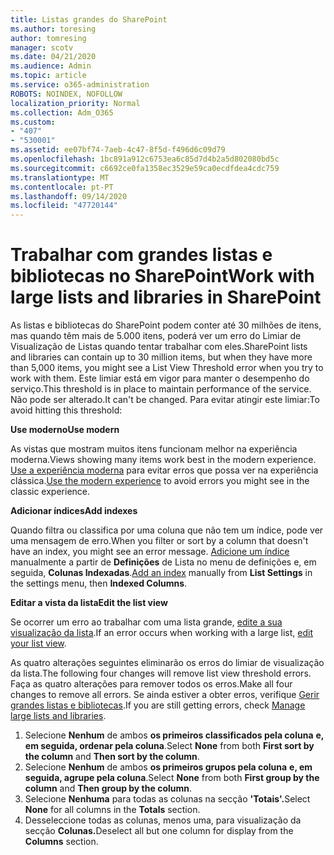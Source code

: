 ```yaml
---
title: Listas grandes do SharePoint
ms.author: toresing
author: tomresing
manager: scotv
ms.date: 04/21/2020
ms.audience: Admin
ms.topic: article
ms.service: o365-administration
ROBOTS: NOINDEX, NOFOLLOW
localization_priority: Normal
ms.collection: Adm_O365
ms.custom:
- "407"
- "530001"
ms.assetid: ee07bf74-7aeb-4c47-8f5d-f496d6c09d79
ms.openlocfilehash: 1bc891a912c6753ea6c85d7d4b2a5d802080bd5c
ms.sourcegitcommit: c6692ce0fa1358ec3529e59ca0ecdfdea4cdc759
ms.translationtype: MT
ms.contentlocale: pt-PT
ms.lasthandoff: 09/14/2020
ms.locfileid: "47720144"
---
```

# <a name="work-with-large-lists-and-libraries-in-sharepoint"></a><span data-ttu-id="5172f-102">Trabalhar com grandes listas e bibliotecas no SharePoint</span><span class="sxs-lookup"><span data-stu-id="5172f-102">Work with large lists and libraries in SharePoint</span></span>

<span data-ttu-id="5172f-103">As listas e bibliotecas do SharePoint podem conter até 30 milhões de itens, mas quando têm mais de 5.000 itens, poderá ver um erro do Limiar de Visualização de Listas quando tentar trabalhar com eles.</span><span class="sxs-lookup"><span data-stu-id="5172f-103">SharePoint lists and libraries can contain up to 30 million items, but when they have more than 5,000 items, you might see a List View Threshold error when you try to work with them.</span></span> <span data-ttu-id="5172f-104">Este limiar está em vigor para manter o desempenho do serviço.</span><span class="sxs-lookup"><span data-stu-id="5172f-104">This threshold is in place to maintain performance of the service.</span></span> <span data-ttu-id="5172f-105">Não pode ser alterado.</span><span class="sxs-lookup"><span data-stu-id="5172f-105">It can't be changed.</span></span> <span data-ttu-id="5172f-106">Para evitar atingir este limiar:</span><span class="sxs-lookup"><span data-stu-id="5172f-106">To avoid hitting this threshold:</span></span>

<span data-ttu-id="5172f-107">**Use moderno**</span><span class="sxs-lookup"><span data-stu-id="5172f-107">**Use modern**</span></span>

<span data-ttu-id="5172f-108">As vistas que mostram muitos itens funcionam melhor na experiência moderna.</span><span class="sxs-lookup"><span data-stu-id="5172f-108">Views showing many items work best in the modern experience.</span></span> <span data-ttu-id="5172f-109">[Use a experiência moderna](https://support.office.com/article/66dac24b-4177-4775-bf50-3d267318caa9) para evitar erros que possa ver na experiência clássica.</span><span class="sxs-lookup"><span data-stu-id="5172f-109">[Use the modern experience](https://support.office.com/article/66dac24b-4177-4775-bf50-3d267318caa9) to avoid errors you might see in the classic experience.</span></span>

<span data-ttu-id="5172f-110">**Adicionar índices**</span><span class="sxs-lookup"><span data-stu-id="5172f-110">**Add indexes**</span></span>

<span data-ttu-id="5172f-111">Quando filtra ou classifica por uma coluna que não tem um índice, pode ver uma mensagem de erro.</span><span class="sxs-lookup"><span data-stu-id="5172f-111">When you filter or sort by a column that doesn't have an index, you might see an error message.</span></span> <span data-ttu-id="5172f-112">[Adicione um índice](https://support.office.com/article/f3f00554-b7dc-44d1-a2ed-d477eac463b0) manualmente a partir de **Definições** de Lista no menu de definições e, em seguida, **Colunas Indexadas**.</span><span class="sxs-lookup"><span data-stu-id="5172f-112">[Add an index](https://support.office.com/article/f3f00554-b7dc-44d1-a2ed-d477eac463b0) manually from **List Settings** in the settings menu, then **Indexed Columns**.</span></span>

<span data-ttu-id="5172f-113">**Editar a vista da lista**</span><span class="sxs-lookup"><span data-stu-id="5172f-113">**Edit the list view**</span></span>

<span data-ttu-id="5172f-114">Se ocorrer um erro ao trabalhar com uma lista grande, [edite a sua visualização da lista](https://support.office.com/article/15916903-e79a-423f-b4e2-02d37e1ff372).</span><span class="sxs-lookup"><span data-stu-id="5172f-114">If an error occurs when working with a large list, [edit your list view](https://support.office.com/article/15916903-e79a-423f-b4e2-02d37e1ff372).</span></span>

<span data-ttu-id="5172f-115">As quatro alterações seguintes eliminarão os erros do limiar de visualização da lista.</span><span class="sxs-lookup"><span data-stu-id="5172f-115">The following four changes will remove list view threshold errors.</span></span> <span data-ttu-id="5172f-116">Faça as quatro alterações para remover todos os erros.</span><span class="sxs-lookup"><span data-stu-id="5172f-116">Make all four changes to remove all errors.</span></span> <span data-ttu-id="5172f-117">Se ainda estiver a obter erros, verifique [Gerir grandes listas e bibliotecas](https://support.office.com/article/B8588DAE-9387-48C2-9248-C24122F07C59).</span><span class="sxs-lookup"><span data-stu-id="5172f-117">If you are still getting errors, check [Manage large lists and libraries](https://support.office.com/article/B8588DAE-9387-48C2-9248-C24122F07C59).</span></span>

1. <span data-ttu-id="5172f-118">Selecione **Nenhum** de ambos **os primeiros classificados pela coluna** **e, em seguida, ordenar pela coluna**.</span><span class="sxs-lookup"><span data-stu-id="5172f-118">Select **None** from both **First sort by the column** and **Then sort by the column**.</span></span>
2. <span data-ttu-id="5172f-119">Selecione **Nenhum** de ambos **os primeiros grupos pela coluna** **e, em seguida, agrupe pela coluna**.</span><span class="sxs-lookup"><span data-stu-id="5172f-119">Select **None** from both **First group by the column** and **Then group by the column**.</span></span>
3. <span data-ttu-id="5172f-120">Selecione **Nenhuma** para todas as colunas na secção **'Totais'.**</span><span class="sxs-lookup"><span data-stu-id="5172f-120">Select **None** for all columns in the **Totals** section.</span></span>
4. <span data-ttu-id="5172f-121">Desseleccione todas as colunas, menos uma, para visualização da secção **Colunas.**</span><span class="sxs-lookup"><span data-stu-id="5172f-121">Deselect all but one column for display from the **Columns** section.</span></span>

